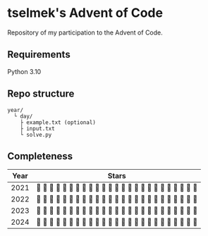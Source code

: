 # tselmek's Advent of Code

Repository of my participation to the Advent of Code.

## Requirements

Python 3.10

## Repo structure

```
year/
  └ day/
    ├ example.txt (optional)
    ├ input.txt
    └ solve.py
```

## Completeness

| Year | Stars                                                                                                                                                                                                                                                                                                                                                                    |
| ---- | ------------------------------------------------------------------------------------------------------------------------------------------------------------------------------------------------------------------------------------------------------------------------------------------------------------------------------------------------------------------------ |
| 2021 | :yellow_heart: :yellow_heart: :yellow_heart: :blue_heart: :yellow_heart: :yellow_heart: :yellow_heart: :black_heart: :yellow_heart: :yellow_heart: :yellow_heart: :black_heart: :yellow_heart: :yellow_heart: :black_heart: :black_heart: :black_heart: :black_heart: :black_heart: :black_heart: :black_heart: :black_heart: :black_heart: :yellow_heart: :black_heart: |
| 2022 | :yellow_heart: :yellow_heart: :yellow_heart: :yellow_heart: :yellow_heart: :yellow_heart: :yellow_heart: :yellow_heart: :yellow_heart: :yellow_heart: :black_heart: :black_heart: :black_heart: :black_heart: :black_heart: :black_heart: :black_heart: :black_heart: :black_heart: :black_heart: :black_heart: :black_heart: :black_heart: :black_heart: :black_heart: |
| 2023 | :yellow_heart: :yellow_heart: :yellow_heart: :yellow_heart: :blue_heart: :yellow_heart: :yellow_heart: :yellow_heart: :yellow_heart: :blue_heart: :yellow_heart: :black_heart: :yellow_heart: :yellow_heart: :yellow_heart: :yellow_heart: :black_heart: :yellow_heart: :blue_heart: :blue_heart: :blue_heart: :black_heart: :black_heart: :black_heart: :black_heart: |
| 2024 | :yellow_heart: :yellow_heart: :yellow_heart: :yellow_heart: :blue_heart: :black_heart: :black_heart: :black_heart: :black_heart: :black_heart: :black_heart: :black_heart: :black_heart: :black_heart: :black_heart: :black_heart: :black_heart: :black_heart: :black_heart: :black_heart: :black_heart: :black_heart: :black_heart: :black_heart: :black_heart: |
